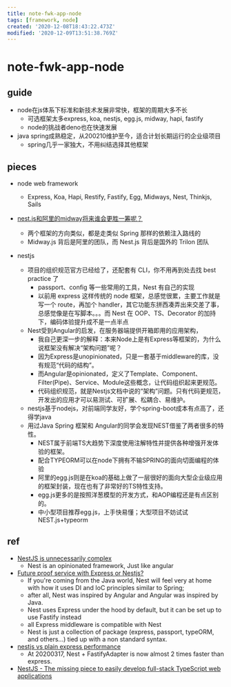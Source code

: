 ```yaml
---
title: note-fwk-app-node
tags: [framework, node]
created: '2020-12-08T18:43:22.473Z'
modified: '2020-12-09T13:51:38.769Z'
---
```


# note-fwk-app-node

## guide

- node在js体系下标准和新技术发展非常快，框架的周期大多不长
  - 可选框架太多express, koa, nestjs, egg.js, midway, hapi, fastify
  - node的挑战者deno也在快速发展
- java spring成熟稳定，从200210维护至今，适合计划长期运行的企业级项目
  - spring几乎一家独大，不用纠结选择其他框架

## pieces

- node web framework
  - Express, Koa, Hapi, Restify, Fastify, Egg, Midways, Nest, Thinkjs, Sails

- [nest.js和阿里的midway将来谁会更胜一筹呢？](https://www.zhihu.com/question/329910651/answers/updated)
  - 两个框架的方向类似，都是走类似 Spring 那样的依赖注入路线的
  - Midway.js 背后是阿里的团队，而 Nest.js 背后是国外的 Trilon 团队

- nestjs
  - 项目的组织规范官方已经给了，还配套有 CLI，你不用再到处去找 best practice 了
    - passport、config 等一些常用的工具，Nest 有自己的实现
    - 以前用 express 这样传统的 node 框架，总感觉很累，主要工作就是写一个 route，再加个 handler，其它功能东拼西凑弄出来交差了事，总感觉像是在写脚本。。。而 Nest 在 OOP、TS、Decorator 的加持下，编码体验提升成不是一点半点
  - Nest受到Angular的启发，在服务器端提供开箱即用的应用架构，
    - 我自己更深一步的解释：本来Node上是有Express等框架的，为什么说框架没有解决“架构问题”呢？
    - 因为Express是unopinionated，只是一套基于middleware的库，没有规范“代码的结构”。
    - 而Angular是opinionated，定义了Template、Component、Filter(Pipe)、Service、Module这些概念，让代码组织起来更规范。
    - 代码组织规范，就是Nestjs文档中说的“架构”问题。只有代码更规范，开发出的应用才可以易测试、可扩展、松耦合、易维护。
  - nestjs基于nodejs，对前端同学友好，学个spring-boot成本有点高了，还得学java
  - 用过Java Spring 框架和 Angular的同学会发现NEST借鉴了两者很多的特性。
    - NEST属于前端TS大趋势下深度使用注解特性并提供各种增强开发体验的框架。
    - 配合TYPEORM可以在node下拥有不输SPRING的面向切面编程的体验
    - 阿里的egg.js则是在koa的基础上做了一层很好的面向大型企业级应用的框架封装，现在也有了非常好的TS特性支持。
    - egg.js更多的是按照洋葱模型的开发方式，和AOP编程还是有点区别的。
    - 中小型项目推荐egg.js，上手快易懂；大型项目不妨试试NEST.js+typeorm

## ref

- [NestJS is unnecessarily complex](https://www.reddit.com/r/node/comments/bmfvf6/nestjs_is_unnecessarily_complex/)
  - Nest is an opinionated framework, Just like angular
- [Future proof service with Express or Nestjs?](https://www.reddit.com/r/node/comments/cejxyn/future_proof_service_with_express_or_nestjs/)
  - If you're coming from the Java world, Nest will feel very at home with how it uses DI and IoC principles similar to Spring; 
  - after all, Nest was inspired by Angular and Angular was inspired by Java. 
  - Nest uses Express under the hood by default, but it can be set up to use Fastify instead 
  - all Express middleware is compatible with Nest 
  - Nest is just a collection of package (express, passport, typeORM, and others...) tied up with a non standard syntax.
- [nestjs vs plain express performance](https://stackoverflow.com/questions/47733390/nestjs-vs-plain-express-performance)
  - At 20200317, Nest + FastifyAdapter is now almost 2 times faster than express.
- [NestJS - The missing piece to easily develop full-stack TypeScript web applications](https://dev.to/mokkapps/nestjs-the-missing-piece-to-easily-develop-full-stack-typescript-web-applications-34ga)
